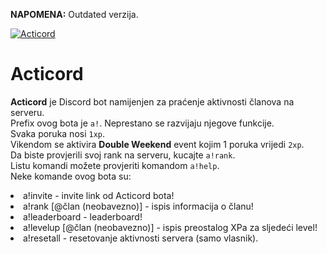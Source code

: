 <b>NAPOMENA:</b>
Outdated verzija.

<a href="https://top.gg/bot/701151973185159168" > <img src="https://top.gg/api/widget/701151973185159168.svg" alt="Acticord" /> </a>

Acticord
======
**Acticord** je Discord bot namijenjen za praćenje aktivnosti članova na serveru.<br>
Prefix ovog bota je `a!`.
Neprestano se razvijaju njegove funkcije.<br>
Svaka poruka nosi `1xp`.<br>
Vikendom se aktivira **Double Weekend** event kojim 1 poruka vrijedi `2xp`.<br>
Da biste provjerili svoj rank na serveru, kucajte `a!rank`.<br>
Listu komandi možete provjeriti komandom `a!help`.<br>
Neke komande ovog bota su:
  <li>a!invite - invite link od Acticord bota!</li>
  <li>a!rank [@član (neobavezno)] - ispis informacija o članu!</li>
  <li>a!leaderboard - leaderboard!</li>
  <li>a!levelup [@član (neobavezno)] - ispis preostalog XPa za sljedeći level!</li>
  <li>a!resetall - resetovanje aktivnosti servera (samo vlasnik).</li>
